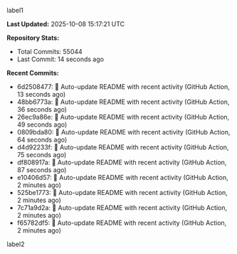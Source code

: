 
label1 
<!-- ACTIVITY_START -->
**Last Updated:** 2025-10-08 15:17:21 UTC

**Repository Stats:**
- Total Commits: 55044
- Last Commit: 14 seconds ago

**Recent Commits:**
- 6d2508477: 🤖 Auto-update README with recent activity (GitHub Action, 13 seconds ago)
- 48bb6773a: 🤖 Auto-update README with recent activity (GitHub Action, 36 seconds ago)
- 26ec9a86e: 🤖 Auto-update README with recent activity (GitHub Action, 49 seconds ago)
- 0809bda80: 🤖 Auto-update README with recent activity (GitHub Action, 64 seconds ago)
- d4d92233f: 🤖 Auto-update README with recent activity (GitHub Action, 75 seconds ago)
- df808917a: 🤖 Auto-update README with recent activity (GitHub Action, 87 seconds ago)
- e10406d57: 🤖 Auto-update README with recent activity (GitHub Action, 2 minutes ago)
- 525be1773: 🤖 Auto-update README with recent activity (GitHub Action, 2 minutes ago)
- 7c71a9d2a: 🤖 Auto-update README with recent activity (GitHub Action, 2 minutes ago)
- f65782df5: 🤖 Auto-update README with recent activity (GitHub Action, 2 minutes ago)
<!-- ACTIVITY_END -->

label2
